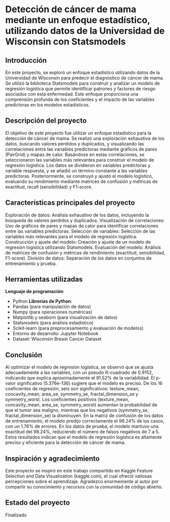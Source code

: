 # Detección de cáncer de mama mediante un enfoque estadístico, utilizando datos de la Universidad de Wisconsin con Statsmodels

## Introducción
En este proyecto, se exploró un enfoque estadístico utilizando datos de la Universidad de Wisconsin para predecir el diagnóstico de cáncer de mama. Se utilizó la biblioteca Statsmodels para construir y analizar un modelo de regresión logística que permite identificar patrones y factores de riesgo asociados con esta enfermedad. Este enfoque proporciona una comprensión profunda de los coeficientes y el impacto de las variables predictoras en los modelos estadísticos.

## Descripción del proyecto
El objetivo de este proyecto fue utilizar un enfoque estadístico para la detección de cáncer de mama. Se realizó una exploración exhaustiva de los datos, buscando valores perdidos y duplicados, y visualizando las correlaciones entre las variables predictoras mediante gráficos de pares (PairGrid) y mapas de calor. Basándose en estas correlaciones, se seleccionaron las variables más relevantes para construir el modelo de regresión logística. Los datos se dividieron en variables predictoras y variable respuesta, y se añadió un término constante a las variables predictoras. Posteriormente, se construyó y ajustó el modelo logístico, evaluando su rendimiento mediante matrices de confusión y métricas de exactitud, recall (sensibilidad) y F1-score.

## Características principales del proyecto
Exploración de datos: Análisis exhaustivo de los datos, incluyendo la búsqueda de valores perdidos y duplicados.
Visualización de correlaciones: Uso de gráficos de pares y mapas de calor para identificar correlaciones entre las variables predictoras.
Selección de variables: Selección de las variables más relevantes para el modelo de regresión logística.
Construcción y ajuste del modelo: Creación y ajuste de un modelo de regresión logística utilizando Statsmodels.
Evaluación del modelo: Análisis de matrices de confusión y métricas de rendimiento (exactitud, sensibilidad, F1-score).
División de datos: Separación de los datos en conjuntos de entrenamiento y prueba.

## Herramientas utilizadas
**Lenguaje de programación**: 
-	Python
**Librerías de Python**:
- Pandas (para manipulación de datos)
-	Numpy (para operaciones numéricas)
-	Matplotlib y seaborn (para visualización de datos)
-	Statsmodels (para análisis estadístico)
-	Scikit-learn (para preprocesamiento y evaluación de modelos)
-	Entorno de desarrollo: Jupyter Notebook
-	Dataset: Wisconsin Breast Cancer Dataset

## Conclusión
Al optimizar el modelo de regresión logística, se observó que se ajusta adecuadamente a las variables, con un pseudo R-cuadrado de 0.9152, indicando que explica aproximadamente el 91.52% de la variabilidad. El p-valor significativo (5.376e-136) sugiere que el modelo es preciso. De los 16 coeficientes de regresión, seis son significativos: texture_mean, concavity_mean, area_se, symmetry_se, fractal_dimension_se y symmetry_worst. Los coeficientes positivos (texture_mean, concavity_mean, area_se, symmetry_worst) aumentan la probabilidad de que el tumor sea maligno, mientras que los negativos (symmetry_se, fractal_dimension_se) la disminuyen.
En la matriz de confusión de los datos de entrenamiento, el modelo predijo correctamente el 98.24% de los casos, con un 1.76% de errores. En los datos de prueba, el modelo mantuvo una exactitud del 98.24%, reduciendo el número de falsos negativos de 7 a 5. Estos resultados indican que el modelo de regresión logística es altamente preciso y eficiente para la detección de cáncer de mama.

## Inspiración y agradecimiento
Este proyecto se inspiró en este trabajo compartido en Kaggle Feature Selection and Data Visualization (kaggle.com), el cual ofreció valiosas percepciones sobre el aprendizaje. Agradezco enormemente al autor por compartir su conocimiento y recursos con la comunidad de código abierto.

## Estado del proyecto
Finalizado 
